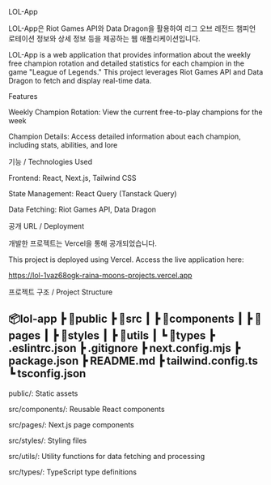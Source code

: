 LOL-App

LOL-App은 Riot Games API와 Data Dragon을 활용하여 리그 오브 레전드 챔피언 로테이션 정보와 상세 정보 등을 제공하는 웹 애플리케이션입니다.

LOL-App is a web application that provides information about the weekly free champion rotation and detailed statistics for each champion in the game "League of Legends." This project leverages Riot Games API and Data Dragon to fetch and display real-time data.

 Features

 Weekly Champion Rotation: View the current free-to-play champions for the week

Champion Details: Access detailed information about each champion, including stats, abilities, and lore


기능 / Technologies Used

Frontend: React, Next.js, Tailwind CSS

State Management: React Query (Tanstack Query)

Data Fetching: Riot Games API, Data Dragon

공개 URL / Deployment

개발한 프로젝트는 Vercel을 통해 공개되었습니다.

This project is deployed using Vercel. Access the live application here:

https://lol-1vaz68ogk-raina-moons-projects.vercel.app

프로젝트 구조 / Project Structure

📦lol-app
 ┣ 📂public
 ┣ 📂src
 ┃ ┣ 📂components
 ┃ ┣ 📂pages
 ┃ ┣ 📂styles
 ┃ ┣ 📂utils
 ┃ ┗ 📂types
 ┣ .eslintrc.json
 ┣ .gitignore
 ┣ next.config.mjs
 ┣ package.json
 ┣ README.md
 ┣ tailwind.config.ts
 ┗ tsconfig.json
--------------------------------------------------------------
 public/: Static assets

src/components/: Reusable React components

src/pages/: Next.js page components

src/styles/: Styling files

src/utils/: Utility functions for data fetching and processing

src/types/: TypeScript type definitions


